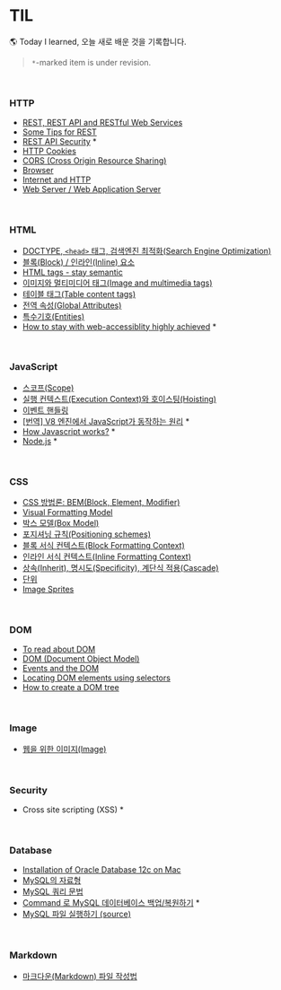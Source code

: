 # TIL

🌎 Today I learned, 오늘 새로 배운 것을 기록합니다.

> `*`-marked item is under revision.

<br>

### HTTP

- [REST, REST API and RESTful Web Services](https://github.com/estellechoi/TIL/blob/master/Http/rest.md)
- [Some Tips for REST](https://github.com/estellechoi/TIL/blob/master/Http/restTips.md)
- [REST API Security](https://github.com/estellechoi/TIL/blob/master/Http/restSecurity.md) \*
- [HTTP Cookies](https://github.com/estellechoi/TIL/blob/master/Http/cookie.md)
- [CORS (Cross Origin Resource Sharing)](https://github.com/estellechoi/TIL/blob/master/Http/cors.md)
- [Browser](https://github.com/estellechoi/TIL/blob/master/www/browser.md)
- [Internet and HTTP](https://github.com/estellechoi/TIL/blob/master/www/http.md)
- [Web Server / Web Application Server](https://github.com/estellechoi/TIL/blob/master/www/was.md)

<br>

### HTML

- [DOCTYPE, `<head>` 태그, 검색엔진 최적화(Search Engine Optimization)](https://github.com/estellechoi/TIL/blob/master/html/doctype.md)
- [블록(Block) / 인라인(Inline) 요소](https://github.com/estellechoi/TIL/blob/master/html/blockInline.md)
- [HTML tags - stay semantic](https://github.com/estellechoi/TIL/blob/master/html/semantic.md)
- [이미지와 멀티미디어 태그(Image and multimedia tags)](https://github.com/estellechoi/TIL/blob/master/html/multimedia.md)
- [테이블 태그(Table content tags)](https://github.com/estellechoi/TIL/blob/master/html/table.md)
- [전역 속성(Global Attributes)](https://github.com/estellechoi/TIL/blob/master/html/attribute-global.md)
- [특수기호(Entities)](https://github.com/estellechoi/TIL/blob/master/html/entity.md)
- [How to stay with web-accessiblity highly achieved](https://github.com/estellechoi/TIL/blob/master/html/webaccess.md) \*

<br>

### JavaScript

- [스코프(Scope)](https://github.com/estellechoi/TIL/blob/master/javascript/scope.md)
- [실행 컨텍스트(Execution Context)와 호이스팅(Hoisting)](https://github.com/estellechoi/TIL/blob/master/javascript/executionContext.md)
- [이벤트 핸들링](https://github.com/estellechoi/TIL/blob/master/javascript/event.md)
- [[번역] V8 엔진에서 JavaScript가 동작하는 원리](https://github.com/estellechoi/TIL/blob/master/javascript/v8.md) \*
- [How Javascript works?](https://github.com/estellechoi/TIL/blob/master/javascript/howJavascriptWorks.md) \*
- [Node.js](https://github.com/estellechoi/TIL/blob/master/javascript/nodejs.md) \*

<br>

### CSS

- [CSS 방법론: BEM(Block, Element, Modifier)](https://github.com/estellechoi/TIL/blob/master/css/bem.md)
- [Visual Formatting Model](https://github.com/estellechoi/TIL/blob/master/css/vfm.md)
- [박스 모델(Box Model)](https://github.com/estellechoi/TIL/blob/master/css/box.md)
- [포지셔닝 규칙(Positioning schemes)](https://github.com/estellechoi/TIL/blob/master/css/positioning.md)
- [블록 서식 컨텍스트(Block Formatting Context)](https://github.com/estellechoi/TIL/blob/master/css/bfc.md)
- [인라인 서식 컨텍스트(Inline Formatting Context)](https://github.com/estellechoi/TIL/blob/master/css/ifc.md)
- [상속(Inherit), 명시도(Specificity), 계단식 적용(Cascade)](https://github.com/estellechoi/TIL/blob/master/css/inherit-specificity-cascade.md)
- [단위](https://github.com/estellechoi/TIL/blob/master/css/unit.md)
- [Image Sprites](https://github.com/estellechoi/TIL/blob/master/css/sprites.md)

<br>

### DOM

- [To read about DOM](https://github.com/estellechoi/TIL/blob/master/Dom/toRead.md)
- [DOM (Document Object Model)](https://github.com/estellechoi/TIL/blob/master/Dom/dom.md)
- [Events and the DOM](https://github.com/estellechoi/TIL/blob/master/Dom/domEvent.md)
- [Locating DOM elements using selectors](https://github.com/estellechoi/TIL/blob/master/Dom/domSelector.md)
- [How to create a DOM tree](https://github.com/estellechoi/TIL/blob/master/Dom/domcreation.md)

<br>

### Image

- [웹을 위한 이미지(Image)](https://github.com/estellechoi/TIL/blob/master/image/types.md)

<br>

### Security

- Cross site scripting (XSS) \*

<br>

### Database

- [Installation of Oracle Database 12c on Mac](https://github.com/estellechoi/TIL/blob/master/Database/oracle/installation.md)
- [MySQL의 자료형](https://github.com/estellechoi/TIL/blob/master/mySQL/dataType.md)
- [MySQL 쿼리 문법](https://github.com/estellechoi/TIL/blob/master/mySQL/query.md)
- [Command 로 MySQL 데이터베이스 백업/복원하기](https://github.com/estellechoi/TIL/blob/master/mySQL/mysqldump.md) \*
- [MySQL 파일 실행하기 (source)](https://github.com/estellechoi/TIL/blob/master/mySQL/source.md)

<br>

### Markdown

- [마크다운(Markdown) 파일 작성법](https://github.com/estellechoi/TIL/blob/master/markdown/grammar.md)
